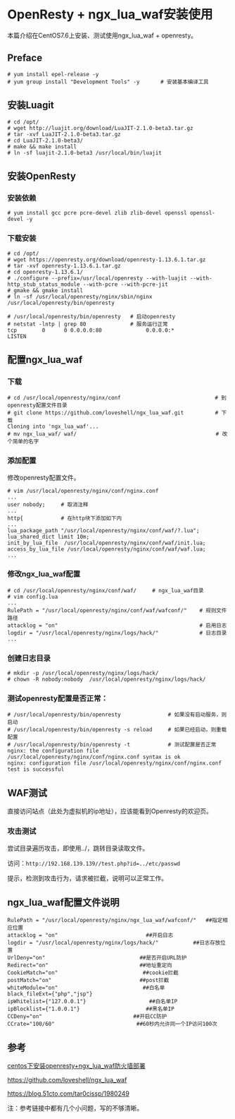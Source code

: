 # OpenResty + ngx_lua_waf安装使用

本篇介绍在CentOS7.6上安装、测试使用ngx_lua_waf + openresty。

## Preface

```
# yum install epel-release -y
# yum group install "Development Tools" -y　　　　# 安装基本编译工具
```

## 安装Luagit

```
# cd /opt/
# wget http://luajit.org/download/LuaJIT-2.1.0-beta3.tar.gz
# tar -xvf LuaJIT-2.1.0-beta3.tar.gz
# cd LuaJIT-2.1.0-beta3/
# make && make install
# ln -sf luajit-2.1.0-beta3 /usr/local/bin/luajit
```

## 安装OpenResty

### 安装依赖

```
# yum install gcc pcre pcre-devel zlib zlib-devel openssl openssl-devel -y
```

### 下载安装

```
# cd /opt/
# wget https://openresty.org/download/openresty-1.13.6.1.tar.gz
# tar -xvf openresty-1.13.6.1.tar.gz
# cd openresty-1.13.6.1/
# ./configure --prefix=/usr/local/openresty --with-luajit --with-http_stub_status_module --with-pcre --with-pcre-jit
# gmake && gmake install
# ln -sf /usr/local/openresty/nginx/sbin/nginx /usr/local/openresty/bin/openresty
```

```
# /usr/local/openresty/bin/openresty   # 启动openresty
# netstat -lntp | grep 80              # 服务运行正常
tcp        0      0 0.0.0.0:80              0.0.0.0:*               LISTEN 
```

## 配置ngx_lua_waf

### 下载

```
# cd /usr/local/openresty/nginx/conf　　　　　　　　　　　　　　　　　　# 到openresty配置文件目录
# git clone https://github.com/loveshell/ngx_lua_waf.git　　　　　　# 下载
Cloning into 'ngx_lua_waf'...
# mv ngx_lua_waf/ waf/　　　　　　　　　　　　　　　　　　　　　　　　　　 # 改个简单的名字
```

### 添加配置
修改openresty配置文件。

```
# vim /usr/local/openresty/nginx/conf/nginx.conf
...
user nobody;     # 取消注释  
...
http{            # 在http块下添加如下内
...
lua_package_path "/usr/local/openresty/nginx/conf/waf/?.lua";
lua_shared_dict limit 10m;
init_by_lua_file  /usr/local/openresty/nginx/conf/waf/init.lua;
access_by_lua_file /usr/local/openresty/nginx/conf/waf/waf.lua;
...
```

### 修改ngx_lua_waf配置

```
# cd /usr/local/openresty/nginx/conf/waf/     # ngx_lua_waf目录
# vim config.lua
...
RulePath = "/usr/local/openresty/nginx/conf/waf/wafconf/"    # 规则文件路径
attacklog = "on"                                             # 启用日志
logdir = "/usr/local/openresty/nginx/logs/hack/"             # 日志目录
...
```

### 创建日志目录

```
# mkdir -p /usr/local/openresty/nginx/logs/hack/
# chown -R nobody:nobody  /usr/local/openresty/nginx/logs/hack/
```

### 测试openresty配置是否正常：

```
# /usr/local/openresty/bin/openresty               # 如果没有启动服务，则启动
# /usr/local/openresty/bin/openresty -s reload     # 如果已经启动，则重载配置
# /usr/local/openresty/bin/openresty -t            # 测试配置是否正常
nginx: the configuration file /usr/local/openresty/nginx/conf/nginx.conf syntax is ok
nginx: configuration file /usr/local/openresty/nginx/conf/nginx.conf test is successful
```

## WAF测试

直接访问站点（此处为虚拟机的ip地址），应该能看到Openresty的欢迎页。



### 攻击测试

 尝试目录遍历攻击，即使用../，跳转目录读取文件。

访问：```http://192.168.139.139//test.php?id=../etc/passwd```

提示，检测到攻击行为，请求被拦截，说明可以正常工作。

##  ngx_lua_waf配置文件说明

```
RulePath = "/usr/local/openresty/nginx/ngx_lua_waf/wafconf/"   ##指定相应位置
attacklog = "on"                            ##开启日志
logdir = "/usr/local/openresty/nginx/logs/hack/"           ##日志存放位置
UrlDeny="on"                              ##是否开启URL防护
Redirect="on"                             ##地址重定向
CookieMatch="on"                           ##cookie拦截
postMatch="on"                            ##post拦截
whiteModule="on"                           ##白名单
black_fileExt={"php","jsp"}                        
ipWhitelist={"127.0.0.1"}                    ##白名单IP
ipBlocklist={"1.0.0.1"}                     ##黑名单IP
CCDeny="on"                             ##开启CC防护        
CCrate="100/60"                          ##60秒内允许同一个IP访问100次
```

## 参考

[centos下安装openresty+ngx_lua_waf防火墙部署](https://stepwen.github.io/2018/08/29/centos%E4%B8%8B%E5%AE%89%E8%A3%85openresty-ngx-lua-waf%E9%98%B2%E7%81%AB%E5%A2%99%E9%83%A8%E7%BD%B2/)

https://github.com/loveshell/ngx_lua_waf

https://blog.51cto.com/tar0cissp/1980249

注：参考链接中都有几个小问题，写的不够清晰。
